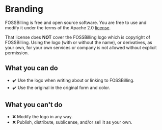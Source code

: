 # Branding

FOSSBilling is free and open source software. You are free to use and modify it under the terms of the Apache 2.0 [license](https://github.com/FOSSBilling/FOSSBilling/blob/main/LICENSE).

That license does **NOT** cover the FOSSBilling logo which is copyright of FOSSBilling. Using the logo (with or without the name), or derivatives, as your own, for your own services or company is not allowed without explicit permission.

## What you can do

* :heavy_check_mark: Use the logo when writing about or linking to FOSSBilling.
* :heavy_check_mark: Use the original in the original form and color.

## What you can't do

* :x: Modify the logo in any way.
* :x: Publish, distribute, sublicense, and/or sell it as your own.
